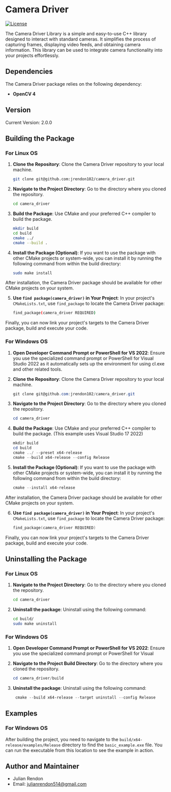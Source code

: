 # Camera Driver
[![License](https://img.shields.io/badge/license-GNU%20GPL-blue.svg)](LICENSE)

The Camera Driver Library is a simple and easy-to-use C++ library designed to interact with standard cameras. It simplifies the process of capturing frames, displaying video feeds, and obtaining camera information. This library can be used to integrate camera functionality into your projects effortlessly.

## Dependencies

The Camera Driver package relies on the following dependency:

- **OpenCV 4**

## Version

Current Version: 2.0.0

## Building the Package

### For Linux OS

1. **Clone the Repository**: Clone the Camera Driver repository to your local machine.

   ```bash
   git clone git@github.com:jrendon102/camera_driver.git
   ```

2. **Navigate to the Project Directory**: Go to the directory where you cloned the repository.
   
   ```bash
   cd camera_driver
   ```

3. **Build the Package**: Use CMake and your preferred C++ compiler to build the package.
   
   ```bash
   mkdir build
   cd build
   cmake ../
   cmake --build .
   ```

4. **Install the Package (Optional)**: If you want to use the package with other CMake projects or system-wide, you can install it by running the following command from within the build directory:
   
   ```bash
   sudo make install
   ```

After installation, the Camera Driver package should be available for other CMake projects on your system.

5. **Use `find package(camera_driver)` in Your Project**: In your project's `CMakeLists.txt`, use `find_package`
to locate the Camera Driver package:

   ```bash
   find_package(camera_driver REQUIRED)
   ```

Finally, you can now link your project's targets to the Camera Driver package, build and execute your code.

### For Windows OS
1. **Open Developer Command Prompt or PowerShell for VS 2022**: Ensure you use the specialized command prompt or PowerShell for Visual Studio 2022 as it automatically sets up the environment for using cl.exe and other related tools.

2. **Clone the Repository**: Clone the Camera Driver repository to your local machine.

   ```powershell
   git clone git@github.com:jrendon102/camera_driver.git
   ```

3. **Navigate to the Project Directory**: Go to the directory where you cloned the repository.
   
   ```powershell
   cd camera_driver
   ```

4. **Build the Package**: Use CMake and your preferred C++ compiler to build the package. (This example uses Visual Studio 17 2022)
   
   ```powershell
   mkdir build
   cd build
   cmake ../ --preset x64-release
   cmake --build x64-release --config Release
   ```

5. **Install the Package (Optional)**: If you want to use the package with other CMake projects or system-wide, you can install it by running the following command from within the build directory:
   
   ```powershell
   cmake --install x64-release
   ```

After installation, the Camera Driver package should be available for other CMake projects on your system.

6. **Use `find package(camera_driver)` in Your Project**: In your project's `CMakeLists.txt`, use `find_package`
to locate the Camera Driver package:

   ```powershell
   find_package(camera_driver REQUIRED)
   ```

Finally, you can now link your project's targets to the Camera Driver package, build and execute your code.

## Uninstalling the Package

### For Linux OS

1. **Navigate to the Project Directory**: Go to the directory where you cloned the repository.
   
   ```bash
   cd camera_driver
   ```
2. **Uninstall the package**: Uninstall using the following command:

   ```bash
   cd build/
   sudo make uninstall
   ```

### For Windows OS
1. **Open Developer Command Prompt or PowerShell for VS 2022**: Ensure you use the specialized command prompt or PowerShell for Visual

2. **Navigate to the Project Build Directory**: Go to the directory where you cloned the repository.
   
   ```powershell
   cd camera_driver/build
   ```
3. **Uninstall the package**: Uninstall using the following command:

   ```powershell
	cmake --build x64-release --target uninstall --config Release
   ```

## Examples

### For Windows OS
After building the project, you need to navigate to the `build/x64-release/examples/Release` directory to find the `basic_example.exe` file. You can run the executable from this location to see the example in action.
## Author and Maintainer
- Julian Rendon 
- Email: julianrendon514@gmail.com